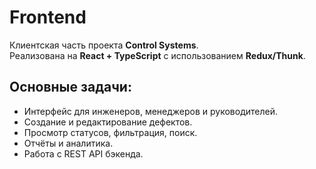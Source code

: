 # Frontend

Клиентская часть проекта **Control Systems**.  
Реализована на **React + TypeScript** с использованием **Redux/Thunk**.

## Основные задачи:
- Интерфейс для инженеров, менеджеров и руководителей.
- Создание и редактирование дефектов.
- Просмотр статусов, фильтрация, поиск.
- Отчёты и аналитика.
- Работа с REST API бэкенда.
